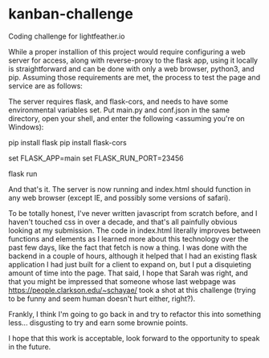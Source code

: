 # kanban-challenge
Coding challenge for lightfeather.io

While a proper installion of this project would require configuring a web server for access, along with reverse-proxy to the flask app, using it locally is straightforward and can be done with only a web browser, python3, and pip. Assuming those requirements are met, the process to test the page and service are as follows:

The server requires flask, and flask-cors, and needs to have some environmental variables set. Put main.py and conf.json in the same directory, open your shell, and enter the following <assuming you're on Windows):

  pip install flask
  pip install flask-cors

  set FLASK_APP=main
  set FLASK_RUN_PORT=23456

  flask run
  
And that's it. The server is now running and index.html should function in any web browser (except IE, and possibly some versions of safari).

To be totally honest, I've never written javascript from scratch before, and I haven't touched css in over a decade, and that's all painfully obvious looking at my submission. The code in index.html literally improves between functions and elements as I learned  more about this technology over the past few days, like the fact that fetch is now a thing. I was done with the backend in a couple of hours, although it helped that I had an existing flask application I had just built for a client to expand on, but I put a disquieting amount of time into the page. That said, I hope that Sarah was right, and that you might be impressed that someone whose last webpage was https://people.clarkson.edu/~schayae/ took a shot at this challenge (trying to be funny and seem human doesn't hurt either, right?).

Frankly, I think I'm going to go back in and try to refactor this into something less... disgusting to try and earn some brownie points.

I hope that this work is acceptable, look forward to the opportunity to speak in the future.
